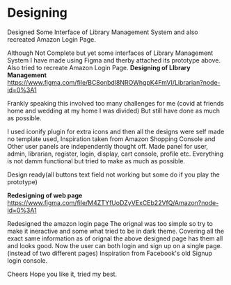 # Designing
Designed Some Interface of Library Management System and also recreated Amazon Login Page.

Although Not Complete but yet some interfaces of Library Management System I have made using Figma and therby attached its prototype above.
Also tried to recreate Amazon Login Page.
**Designing of LIbrary Management** 
https://www.figma.com/file/BC8onbdl8NROWhgpK4FmVI/Librarian?node-id=0%3A1

Frankly speaking this involved too many challenges for me (covid at friends home and wedding at my home I was divided)
But still have done as much as possible.

I used iconify plugin for extra icons and then all the designs were self made no template used, Inspiration taken from Amazon Shopping Console and Other user panels are independently thought off. 
Made panel for user, admin, librarian, register, login, display, cart console, profile etc.
Everything is not damm functional but tried to make as much as possible.



Design ready(all buttons text field not working but some do if you play the prototype)

**Redesigning of web page**
https://www.figma.com/file/M4ZTYfUoDZyVExCEb22VfQ/Amazon?node-id=0%3A1

Redesigned the amazon login page 
The orignal was too simple so try to make it ineractive and some what tried to be in dark theme.
Covering all the exact same information as of orignal 
the above designed page has them all and looks good.
Now the user can both login and sign up on a single page.(instead of two different pages)
Inspiration from Facebook's old Signup login console.

Cheers Hope you like it, tried my best.
